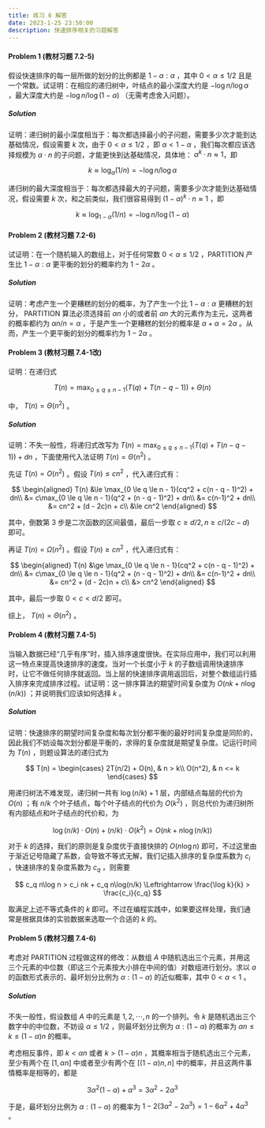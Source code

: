 ```yaml
---
title: 练习 6 解答
date: 2023-1-25 23:50:00
description: 快速排序相关的习题解答
---
```


#### Problem 1 (教材习题 7.2-5)

假设快速排序的每一层所做的划分的比例都是 $1-\alpha : \alpha$ ，其中 $0 < \alpha \le 1/2$ 且是一个常数。试证明：在相应的递归树中，叶结点的最小深度大约是 $- \log n / \log\alpha$ ，最大深度大约是 $-\log n / \log(1-\alpha)$ （无需考虑舍入问题）。

##### Solution

证明：递归树的最小深度相当于：每次都选择最小的子问题，需要多少次才能到达基础情况，假设需要 $k$ 次，由于 $0 < \alpha \le 1/2$ ，即 $\alpha < 1 - \alpha$ ，我们每次都应该选择规模为 $\alpha\cdot n$ 的子问题，才能更快到达基础情况，具体地： $\alpha^k\cdot n \approx 1$，即

$$
k \approx \log_{\alpha}(1 / n) = - \log n / \log\alpha
$$

递归树的最大深度相当于：每次都选择最大的子问题，需要多少次才能到达基础情况，假设需要 $k$ 次，和之前类似，我们很容易得到 $(1 - \alpha)^k \cdot n \approx 1$ ，即

$$
k \approx \log_{1-\alpha}(1/n) = -\log n / \log(1-\alpha)
$$


#### Problem 2 (教材习题 7.2-6)

试证明：在一个随机输入的数组上，对于任何常数 $0 < \alpha \le 1/2$ ，PARTITION 产生比 $1 - \alpha : \alpha$ 更平衡的划分的概率约为 $1 - 2\alpha$ 。

##### Solution

证明：考虑产生一个更糟糕的划分的概率，为了产生一个比 $1 - \alpha : \alpha$ 更糟糕的划分， PARTITION 算法必须选择前 $\alpha n$ 小的或者前 $\alpha n$ 大的元素作为主元，这两者的概率都约为 $\alpha n / n = \alpha$ ，于是产生一个更糟糕的划分的概率是 $\alpha + \alpha = 2\alpha$ 。从而，产生一个更平衡的划分的概率约为 $1 - 2 \alpha$ 。


#### Problem 3 (教材习题 7.4-1改)

证明：在递归式

$$
T(n) = \max_{0 \le q \le n - 1}(T(q) + T(n - q - 1)) + \Theta(n)
$$

中， $T(n) = \Theta(n^2)$ 。

##### Solution

证明：不失一般性，将递归式改写为 $T(n) = \max_{0 \le q \le n - 1}(T(q) + T(n - q - 1)) + dn$ ，下面使用代入法证明 $T(n) = \Theta(n^2)$ 。

先证 $T(n) = O(n^2)$ 。假设 $T(n) \le cn^2$ ，代入递归式有：

$$
\begin{aligned}
T(n) &\le \max_{0 \le q \le n - 1}(cq^2 + c(n - q - 1)^2) + dn\\
&= c\max_{0 \le q \le n - 1}(q^2 + (n - q - 1)^2) + dn\\
&= c(n-1)^2 + dn\\
&= cn^2 + (d - 2c)n + c\\
&\le cn^2
\end{aligned}
$$

其中，倒数第 3 步是二次函数的区间最值，最后一步取 $c \ge d/2, n \ge c / (2c-d)$ 即可。

再证 $T(n) = \Omega(n^2)$ 。假设 $T(n) \ge cn^2$ ，代入递归式有：

$$
\begin{aligned}
T(n) &\ge \max_{0 \le q \le n - 1}(cq^2 + c(n - q - 1)^2) + dn\\
&= c\max_{0 \le q \le n - 1}(q^2 + (n - q - 1)^2) + dn\\
&= c(n-1)^2 + dn\\
&= cn^2 + (d - 2c)n + c\\
&> cn^2
\end{aligned}
$$

其中，最后一步取 $0 < c < d/2$ 即可。

综上， $T(n) = \Theta(n^2)$ 。


#### Problem 4 (教材习题 7.4-5)

当输入数据已经“几乎有序”时，插入排序速度很快。在实际应用中，我们可以利用这一特点来提高快速排序的速度。当对一个长度小于 $k$ 的子数组调用快速排序时，让它不做任何排序就返回。当上层的快速排序调用返回后，对整个数组运行插入排序来完成排序过程。试证明：这一排序算法的期望时间复杂度为 $O(nk + n\log(n/k))$ ；并说明我们应该如何选择 $k$ 。

##### Solution

证明：快速排序的期望时间复杂度和每次划分都平衡的最好时间复杂度是同阶的，因此我们不妨设每次划分都是平衡的，求得的复杂度就是期望复杂度。记运行时间为 $T(n)$ ，则题设算法的递归式为

$$
T(n) = \begin{cases}
2T(n/2) + O(n), & n > k\\
O(n^2), & n <= k
\end{cases}
$$

用递归树法不难发现，递归树一共有 $\log(n/k) + 1$ 层，内部结点每层的代价为 $O(n)$ ；有 $n/k$ 个叶子结点，每个叶子结点的代价为 $O(k^2)$ ，则总代价为递归树所有内部结点和叶子结点的代价和，为

$$
\log(n / k)\cdot O(n) + (n / k)\cdot O(k^2) = O(nk + n\log(n/k))
$$

对于 $k$ 的选择，我们的原则是复杂度优于直接快排的 $O(n\log n)$ 即可，不过这里由于渐近记号隐藏了系数，会导致不等式无解，我们记插入排序的复杂度系数为 $c_i$ ，快速排序的复杂度系数为 $c_q$ ，则需要

$$
c_q n\log n > c_i nk + c_q n\log(n/k) \Leftrightarrow \frac{\log k}{k} > \frac{c_i}{c_q}
$$

取满足上述不等式条件的 $k$ 即可。不过在编程实践中，如果要这样处理，我们通常是根据具体的实验数据来选取一个合适的 $k$ 的。


#### Problem 5 (教材习题 7.4-6)

考虑对 PARTITION 过程做这样的修改：从数组 $A$ 中随机选出三个元素，并用这三个元素的中位数（即这三个元素按大小排在中间的值）对数组进行划分。求以 $a$ 的函数形式表示的、最坏划分比例为 $\alpha : (1-\alpha)$ 的近似概率，其中 $0 < \alpha < 1$ 。

##### Solution

不失一般性，假设数组 $A$ 中的元素是 $1, 2,\cdots, n$ 的一个排列。令 $k$ 是随机选出三个数字中的中位数，不妨设 $\alpha \le 1 / 2$ ，则最坏划分比例为 $\alpha : (1-\alpha)$ 的概率为 $\alpha n \le k \le (1-\alpha)n$ 的概率。

考虑相反事件，即 $k < \alpha n$ 或者 $k > (1-\alpha)n$ ，其概率相当于随机选出三个元素，至少有两个在 $[1, \alpha n]$ 中或者至少有两个在 $[(1-\alpha)n, n]$ 中的概率，并且这两件事情概率是相等的，都是

$$
3\alpha^2(1-\alpha) + \alpha^3 = 3\alpha^2 - 2\alpha^3
$$

于是，最坏划分比例为 $\alpha : (1-\alpha)$ 的概率为 $1 - 2(3\alpha^2 - 2\alpha^3) = 1 - 6\alpha^2 + 4\alpha^3$ 。


